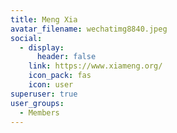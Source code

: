 ```yaml
---
title: Meng Xia
avatar_filename: wechatimg8840.jpeg
social:
  - display:
      header: false
    link: https://www.xiameng.org/
    icon_pack: fas
    icon: user
superuser: true
user_groups:
  - Members
---
```

